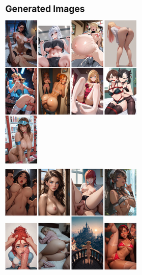 # Generated Images



<img src="2025_09_13_01_thumb.webp" width="100"/> <img src="2025_09_13_02_thumb.webp" width="100"/> <img src="2025_09_13_03_thumb.webp" width="100"/> <img src="2025_09_13_04_thumb.webp" width="100"/> <img src="2025_09_13_05_thumb.webp" width="100"/> <img src="2025_09_13_06_thumb.webp" width="100"/> <img src="2025_09_13_07_thumb.webp" width="100"/> <img src="2025_09_13_08_thumb.webp" width="100"/> <img src="2025_09_13_09_thumb.webp" width="100"/>

<img src="2025_09_13_10_thumb.webp" width="100"/> <img src="2025_09_13_11_thumb.webp" width="100"/> <img src="2025_09_13_12_thumb.webp" width="100"/> <img src="2025_09_13_13_thumb.webp" width="100"/> <img src="2025_09_13_14_thumb.webp" width="100"/> <img src="2025_09_13_15_thumb.webp" width="100"/> <img src="2025_09_13_16_thumb.webp" width="100"/> <img src="2025_09_13_17_thumb.webp" width="100"/>